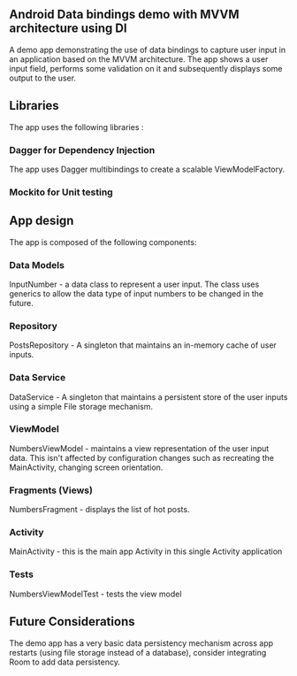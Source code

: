 ## Android Data bindings demo with MVVM architecture using DI
A demo app demonstrating the use of data bindings to capture user input in an application based on the MVVM architecture. The app shows a user input field, performs some validation on it and subsequently displays some output to the user.
## Libraries
The app uses the following libraries :
### Dagger for Dependency Injection
The app uses Dagger multibindings to create a scalable ViewModelFactory.
### Mockito for Unit testing

## App design
The app is composed of the following components:
### Data Models
InputNumber - a data class to represent a user input. The class uses generics to allow the data type of input numbers to be changed in the future.
### Repository
PostsRepository - A singleton that maintains an in-memory cache of user inputs.
### Data Service
DataService - A singleton that maintains a persistent store of the user inputs using a simple File storage mechanism.
### ViewModel
NumbersViewModel - maintains a view representation of the user input data. This isn't affected by configuration changes such as recreating the MainActivity, changing screen orientation.
### Fragments (Views)
NumbersFragment - displays the list of hot posts. 
### Activity
MainActivity - this is the main app Activity in this single Activity application
### Tests
NumbersViewModelTest - tests the view model

## Future Considerations
The demo app has a very basic data persistency mechanism across app restarts (using file storage instead of a database), consider integrating Room to add data persistency.<br />